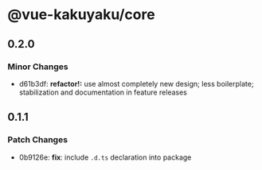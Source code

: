 # @vue-kakuyaku/core

## 0.2.0

### Minor Changes

- d61b3df: **refactor!:** use almost completely new design; less boilerplate; stabilization and documentation in feature releases

## 0.1.1

### Patch Changes

- 0b9126e: **fix**: include `.d.ts` declaration into package
